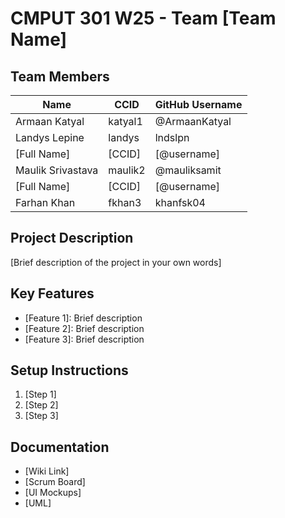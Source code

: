 # CMPUT 301 W25 - Team [Team Name]

## Team Members

| Name        | CCID   | GitHub Username |
| ----------- | ------ | --------------- |
| Armaan Katyal | katyal1 | @ArmaanKatyal   |
| Landys Lepine | landys | lndslpn     |
| [Full Name] | [CCID] | [@username]     |
| Maulik Srivastava | maulik2 | @mauliksamit |
| [Full Name] | [CCID] | [@username]     |
| Farhan Khan | fkhan3 | khanfsk04     |


## Project Description

[Brief description of the project in your own words]

## Key Features

- [Feature 1]: Brief description
- [Feature 2]: Brief description
- [Feature 3]: Brief description

## Setup Instructions

1. [Step 1]
2. [Step 2]
3. [Step 3]

## Documentation

- [Wiki Link]
- [Scrum Board]
- [UI Mockups]
- [UML]
